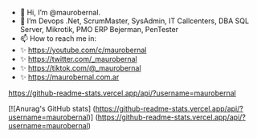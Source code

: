 - 👋 Hi, I’m @maurobernal. 
- 👀 I’m Devops .Net, ScrumMaster, SysAdmin, IT Callcenters, DBA SQL Server, Mikrotik, PMO ERP Bejerman, PenTester 
- 📫 How to reach me in: 
- ✨ https://youtube.com/c/maurobernal
- ✨ https://twitter.com/_maurobernal
- ✨ https://tiktok.com/@_maurobernal
- ✨ https://maurobernal.com.ar

https://github-readme-stats.vercel.app/api/?username=maurobernal

[![Anurag's GitHub stats]
(https://github-readme-stats.vercel.app/api/?username=maurobernal)]
(https://github-readme-stats.vercel.app/api/?username=maurobernal)
